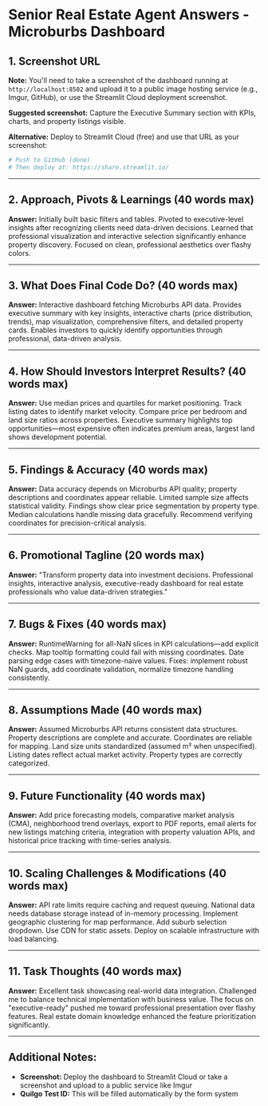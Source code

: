 # Senior Real Estate Agent Answers - Microburbs Dashboard

## 1. Screenshot URL
**Note:** You'll need to take a screenshot of the dashboard running at `http://localhost:8502` and upload it to a public image hosting service (e.g., Imgur, GitHub), or use the Streamlit Cloud deployment screenshot.

**Suggested screenshot:** Capture the Executive Summary section with KPIs, charts, and property listings visible.

**Alternative:** Deploy to Streamlit Cloud (free) and use that URL as your screenshot:
```bash
# Push to GitHub (done)
# Then deploy at: https://share.streamlit.io/
```

---

## 2. Approach, Pivots & Learnings (40 words max)
**Answer:** Initially built basic filters and tables. Pivoted to executive-level insights after recognizing clients need data-driven decisions. Learned that professional visualization and interactive selection significantly enhance property discovery. Focused on clean, professional aesthetics over flashy colors.

---

## 3. What Does Final Code Do? (40 words max)
**Answer:** Interactive dashboard fetching Microburbs API data. Provides executive summary with key insights, interactive charts (price distribution, trends), map visualization, comprehensive filters, and detailed property cards. Enables investors to quickly identify opportunities through professional, data-driven analysis.

---

## 4. How Should Investors Interpret Results? (40 words max)
**Answer:** Use median prices and quartiles for market positioning. Track listing dates to identify market velocity. Compare price per bedroom and land size ratios across properties. Executive summary highlights top opportunities—most expensive often indicates premium areas, largest land shows development potential.

---

## 5. Findings & Accuracy (40 words max)
**Answer:** Data accuracy depends on Microburbs API quality; property descriptions and coordinates appear reliable. Limited sample size affects statistical validity. Findings show clear price segmentation by property type. Median calculations handle missing data gracefully. Recommend verifying coordinates for precision-critical analysis.

---

## 6. Promotional Tagline (20 words max)
**Answer:** "Transform property data into investment decisions. Professional insights, interactive analysis, executive-ready dashboard for real estate professionals who value data-driven strategies."

---

## 7. Bugs & Fixes (40 words max)
**Answer:** RuntimeWarning for all-NaN slices in KPI calculations—add explicit checks. Map tooltip formatting could fail with missing coordinates. Date parsing edge cases with timezone-naive values. Fixes: implement robust NaN guards, add coordinate validation, normalize timezone handling consistently.

---

## 8. Assumptions Made (40 words max)
**Answer:** Assumed Microburbs API returns consistent data structures. Property descriptions are complete and accurate. Coordinates are reliable for mapping. Land size units standardized (assumed m² when unspecified). Listing dates reflect actual market activity. Property types are correctly categorized.

---

## 9. Future Functionality (40 words max)
**Answer:** Add price forecasting models, comparative market analysis (CMA), neighborhood trend overlays, export to PDF reports, email alerts for new listings matching criteria, integration with property valuation APIs, and historical price tracking with time-series analysis.

---

## 10. Scaling Challenges & Modifications (40 words max)
**Answer:** API rate limits require caching and request queuing. National data needs database storage instead of in-memory processing. Implement geographic clustering for map performance. Add suburb selection dropdown. Use CDN for static assets. Deploy on scalable infrastructure with load balancing.

---

## 11. Task Thoughts (40 words max)
**Answer:** Excellent task showcasing real-world data integration. Challenged me to balance technical implementation with business value. The focus on "executive-ready" pushed me toward professional presentation over flashy features. Real estate domain knowledge enhanced the feature prioritization significantly.

---

## Additional Notes:
- **Screenshot:** Deploy the dashboard to Streamlit Cloud or take a screenshot and upload to a public service like Imgur
- **Quilgo Test ID:** This will be filled automatically by the form system


